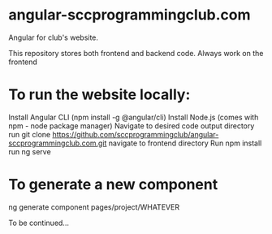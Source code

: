 # angular-sccprogrammingclub.com
Angular for club's website.

This repository stores both frontend and backend code.
Always work on the frontend

# To run the website locally:
Install Angular CLI (npm install -g @angular/cli)
Install Node.js (comes with npm - node package manager)
Navigate to desired code output directory
run git clone https://github.com/sccprogrammingclub/angular-sccprogrammingclub.com.git
navigate to frontend directory
Run npm install
run ng serve

# To generate a new component
ng generate component pages/project/WHATEVER

To be continued...
